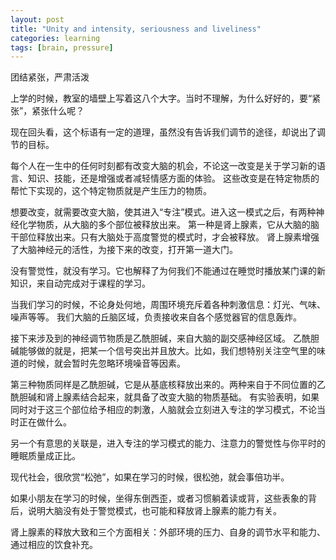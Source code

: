 ```yaml
---
layout: post
title: "Unity and intensity, seriousness and liveliness"
categories: learning
tags: [brain, pressure]
---
```


团结紧张，严肃活泼

上学的时候，教室的墙壁上写着这八个大字。当时不理解，为什么好好的，要“紧张”，紧张什么呢？

现在回头看，这个标语有一定的道理，虽然没有告诉我们调节的途径，却说出了调节的目标。

每个人在一生中的任何时刻都有改变大脑的机会，不论这一改变是关于学习新的语言、知识、技能，还是增强或者减轻情感方面的体验。
这些改变是在特定物质的帮忙下实现的，这个特定物质就是产生压力的物质。

想要改变，就需要改变大脑，使其进入“专注”模式。进入这一模式之后，有两种神经化学物质，从大脑的多个部位被释放出来。
第一种是肾上腺素，它从大脑的脑干部位释放出来。只有大脑处于高度警觉的模式时，才会被释放。
肾上腺素增强了大脑神经元的活性，为接下来的改变，打开第一道大门。

没有警觉性，就没有学习。它也解释了为何我们不能通过在睡觉时播放某门课的新知识，来自动完成对于课程的学习。

当我们学习的时候，不论身处何地，周围环境充斥着各种刺激信息：灯光、气味、噪声等等。
我们大脑的丘脑区域，负责接收来自各个感觉器官的信息轰炸。

接下来涉及到的神经调节物质是乙酰胆碱，来自大脑的副交感神经区域。
乙酰胆碱能够做的就是，把某一个信号突出并且放大。比如，我们想特别关注空气里的味道的时候，就会暂时先忽略环境噪音等因素。

第三种物质同样是乙酰胆碱，它是从基底核释放出来的。两种来自于不同位置的乙酰胆碱和肾上腺素结合起来，就具备了改变大脑的物质基础。
有实验表明，如果同时对于这三个部位给予相应的刺激，人脑就会立刻进入专注的学习模式，不论当时正在做什么。

另一个有意思的关联是，进入专注的学习模式的能力、注意力的警觉性与你平时的睡眠质量成正比。

现代社会，很欣赏“松弛”，如果在学习的时候，很松弛，就会事倍功半。

如果小朋友在学习的时候，坐得东倒西歪，或者习惯躺着读或背，这些表象的背后，说明大脑没有处于警觉模式，也可能和释放肾上腺素的能力有关。

肾上腺素的释放大致和三个方面相关：外部环境的压力、自身的调节水平和能力、通过相应的饮食补充。
